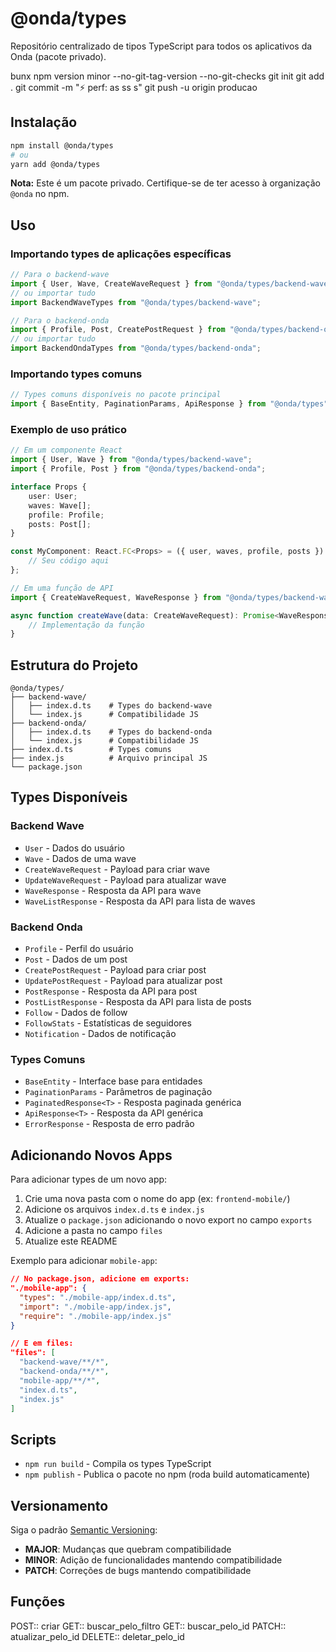 # @onda/types

Repositório centralizado de tipos TypeScript para todos os aplicativos da Onda (pacote privado).

bunx npm version minor --no-git-tag-version --no-git-checks
git init
git add .
git commit -m "⚡ perf: as ss s"
git push -u origin producao

<!-- index.ts
import BackendWorkerFinanceiro from "./backend-wroker-financeiro";
export type t = typeof BackendWorkerFinanceiro; -->

## Instalação

```bash
npm install @onda/types
# ou
yarn add @onda/types
```

**Nota:** Este é um pacote privado. Certifique-se de ter acesso à organização `@onda` no npm.

## Uso

### Importando types de aplicações específicas

```typescript
// Para o backend-wave
import { User, Wave, CreateWaveRequest } from "@onda/types/backend-wave";
// ou importar tudo
import BackendWaveTypes from "@onda/types/backend-wave";

// Para o backend-onda
import { Profile, Post, CreatePostRequest } from "@onda/types/backend-onda";
// ou importar tudo
import BackendOndaTypes from "@onda/types/backend-onda";
```

### Importando types comuns

```typescript
// Types comuns disponíveis no pacote principal
import { BaseEntity, PaginationParams, ApiResponse } from "@onda/types";
```

### Exemplo de uso prático

```typescript
// Em um componente React
import { User, Wave } from "@onda/types/backend-wave";
import { Profile, Post } from "@onda/types/backend-onda";

interface Props {
    user: User;
    waves: Wave[];
    profile: Profile;
    posts: Post[];
}

const MyComponent: React.FC<Props> = ({ user, waves, profile, posts }) => {
    // Seu código aqui
};
```

```typescript
// Em uma função de API
import { CreateWaveRequest, WaveResponse } from "@onda/types/backend-wave";

async function createWave(data: CreateWaveRequest): Promise<WaveResponse> {
    // Implementação da função
}
```

## Estrutura do Projeto

```
@onda/types/
├── backend-wave/
│   ├── index.d.ts    # Types do backend-wave
│   └── index.js      # Compatibilidade JS
├── backend-onda/
│   ├── index.d.ts    # Types do backend-onda
│   └── index.js      # Compatibilidade JS
├── index.d.ts        # Types comuns
├── index.js          # Arquivo principal JS
└── package.json
```

## Types Disponíveis

### Backend Wave

-   `User` - Dados do usuário
-   `Wave` - Dados de uma wave
-   `CreateWaveRequest` - Payload para criar wave
-   `UpdateWaveRequest` - Payload para atualizar wave
-   `WaveResponse` - Resposta da API para wave
-   `WaveListResponse` - Resposta da API para lista de waves

### Backend Onda

-   `Profile` - Perfil do usuário
-   `Post` - Dados de um post
-   `CreatePostRequest` - Payload para criar post
-   `UpdatePostRequest` - Payload para atualizar post
-   `PostResponse` - Resposta da API para post
-   `PostListResponse` - Resposta da API para lista de posts
-   `Follow` - Dados de follow
-   `FollowStats` - Estatísticas de seguidores
-   `Notification` - Dados de notificação

### Types Comuns

-   `BaseEntity` - Interface base para entidades
-   `PaginationParams` - Parâmetros de paginação
-   `PaginatedResponse<T>` - Resposta paginada genérica
-   `ApiResponse<T>` - Resposta da API genérica
-   `ErrorResponse` - Resposta de erro padrão

## Adicionando Novos Apps

Para adicionar types de um novo app:

1. Crie uma nova pasta com o nome do app (ex: `frontend-mobile/`)
2. Adicione os arquivos `index.d.ts` e `index.js`
3. Atualize o `package.json` adicionando o novo export no campo `exports`
4. Adicione a pasta no campo `files`
5. Atualize este README

Exemplo para adicionar `mobile-app`:

```json
// No package.json, adicione em exports:
"./mobile-app": {
  "types": "./mobile-app/index.d.ts",
  "import": "./mobile-app/index.js",
  "require": "./mobile-app/index.js"
}

// E em files:
"files": [
  "backend-wave/**/*",
  "backend-onda/**/*",
  "mobile-app/**/*",
  "index.d.ts",
  "index.js"
]
```

## Scripts

-   `npm run build` - Compila os types TypeScript
-   `npm publish` - Publica o pacote no npm (roda build automaticamente)

## Versionamento

Siga o padrão [Semantic Versioning](https://semver.org/):

-   **MAJOR**: Mudanças que quebram compatibilidade
-   **MINOR**: Adição de funcionalidades mantendo compatibilidade
-   **PATCH**: Correções de bugs mantendo compatibilidade

## Funções

POST:: criar
GET:: buscar_pelo_filtro
GET:: buscar_pelo_id
PATCH:: atualizar_pelo_id
DELETE:: deletar_pelo_id

